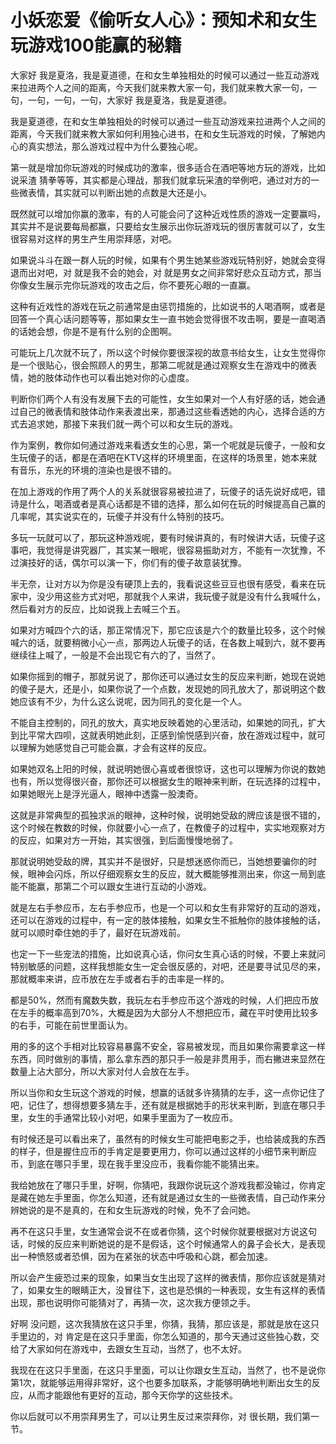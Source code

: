 # 小妖恋爱《偷听女人心》：预知术和女生玩游戏100能赢的秘籍

大家好 我是夏洛，我是夏道德，在和女生单独相处的时候可以通过一些互动游戏来拉进两个人之间的距离，今天我们就来教大家一句，我们就来教大家一句，一句，一句，一句，一句，大家好 我是夏洛，我是夏道德。

我是夏道德，在和女生单独相处的时候可以通过一些互动游戏来拉进两个人之间的距离，今天我们就来教大家如何利用独心进书，在和女生玩游戏的时候，了解她内心的真实想法，那么游戏过程中为什么要独心呢。

第一就是增加你玩游戏的时候成功的激率，很多适合在酒吧等地方玩的游戏，比如说采渣 猜拳等等，其实都是心理战，那我们就拿玩采渣的举例吧，通过对方的一些微表情，其实就可以判断出她的点数是大还是小。

既然就可以增加你赢的激率，有的人可能会问了这种近戏性质的游戏一定要赢吗，其实并不是说要每局都赢，只要给女生展示出你玩游戏玩的很厉害就可以了，女生很容易对这样的男生产生用崇拜感，对吧。

如果说斗斗在跟一群人玩的时候，如果有个男生她某些游戏玩特别好，她就会变得退而出对吧，对 就是我不会的她会，对 就是男女之间非常好悲众互动方式，那当你像女生展示完你玩游戏的攻击之后，你不要死心眼的一直赢。

这种有近戏性的游戏在玩之前通常是由惩罚措施的，比如说书的人喝酒啊，或者是回答一个真心话问题等等，那如果女生一直书她会觉得很不攻击啊，要是一直喝酒的话她会想，你是不是有什么别的企图啊。

可能玩上几次就不玩了，所以这个时候你要很深视的故意书给女生，让女生觉得你是一个很贴心，很会照顾人的男生，那第二呢就是通过观察女生在游戏中的微表情，她的肢体动作也可以看出她对你的心虚度。

判断你们两个人有没有发展下去的可能性，女生如果对一个人有好感的话，她会通过自己的微表情和肢体动作来表渡出来，那通过这些看透她的内心，选择合适的方式去追求她，那接下来我们就一两个可以和女生玩的游戏。

作为案例，教你如何通过游戏来看透女生的心思，第一个呢就是玩傻子，一般和女生玩傻子的话，都是在酒吧在KTV这样的环境里面，在这样的场景里，她本来就有音乐，东光的环境的渲染也是很不错的。

在加上游戏的作用了两个人的关系就很容易被拉进了，玩傻子的话先说好成吧，错诗是什么，喝酒或者是真心话都是不错的选择，那么如何在玩的时候提高自己赢的几率呢，其实说实在的，玩傻子并没有什么特别的技巧。

多玩一玩就可以了，那玩这种游戏呢，要有时候讲真的，有时候讲大话，玩傻子这事吧，我觉得是讲究器厂，其实某一眼呢，很容易振助对方，不能有一次犹豫，不过演技好的话，偶尔可以演一下，你们有的傻子故意装犹豫。

半无奈，让对方以为你是没有硬顶上去的，我看说这些豆豆也很有感受，看来在玩家中，没少用这些方式对吧，那就我个人来讲，我玩傻子就是没有什么我喊什么，然后看对方的反应，比如说我上去喊三个五。

如果对方喊四个六的话，那正常情况下，那它应该是六个的数量比较多，这个时候喊六的话，就要稍微小心一点，那两边人玩傻子的话，在各数上喊到六，就不要再继续往上喊了，一般是不会出现它有六的了，当然了。

如果你摇到的帽子，那就另说了，那你还可以通过女生的反应来判断，她现在说她的傻子是大，还是小，如果你说了一个点数，发现她的同孔放大了，那说明这个数她应该有不少，为什么这么说呢，因为同孔的变化是一个人。

不能自主控制的，同孔的放大，真实地反映着她的心里活动，如果她的同孔，扩大到比平常大四呗，这就表明她此刻，正感到愉悦感到兴奋，放在游戏过程中，就可以理解为她感觉自己可能会赢，才会有这样的反应。

如果她双名上阳的时候，就说明她很心喜或者很惊讶，这也可以理解为你说的数她也有，所以觉得很兴奋，那你还可以根据女生的眼神来判断，在玩选择的过程中，如果她眼光上是浮光逼人，眼神中透露一股澳奇。

这就是非常典型的孤独求派的眼神，这种时候，说明她受敌的牌应该是很不错的，这个时候在教数的时候，你就要小心一点了，在教傻子的过程中，实实地观察对方的反应，如果对方一开始，其实很强，到后面慢慢地弱了。

那就说明她受敌的牌，其实并不是很好，只是想迷惑你而已，当她想要骗你的时候，眼神会闪烁，所以仔细观察女生的反应，就大概能够推测出来，你这一局到底能不能赢，那第二个可以跟女生进行互动的小游戏。

就是左右手参应币，左右手参应币，也是一个可以和女生有非常好的互动的游戏，还可以在游戏的过程中，有一定的肢体接触，如果女生不抵触你的肢体接触的话，就可以顺时牵住她的手了，最好在玩游戏前。

也定一下一些宠法的措施，比如说真心话，你问女生真心话的时候，不要上来就问特别敏感的问题，这样我想能女生一定会很反感的，对吧，还是要寻试见尽的来，那就概率来讲，应币放在左手或者右手的击率是一样的。

都是50%，然而有魔数失数，我玩左右手参应币这个游戏的时候，人们把应币放在左手的概率高到70%，大概是因为大部分人不想把应币，藏在平时使用比较多的右手，可能在前世里面认为。

用的多的这个手相对比较容易暴露不安全，容易被发现，而且如果你需要拿这一样东西，同时做别的事情，那么拿东西的那只手一般是非贯用手，而右撇进来显然在数量上沾大部分，所以大家对付人会放在左手。

所以当你和女生玩这个游戏的时候，想赢的话就多许猜猜的左手，这一点你记住了吧，记住了，想得想要多猜左手，还有就是根据她手的形状来判断，到底在哪只手里，女生的手通常比较小对吧，如果手里面为了一枚应币。

有时候还是可以看出来了，虽然有的时候女生可能把电影之手，也给装成我的东西的样子，但是握住应币的手肯定是要更用力，你可以通过这样的小细节来判断应币，到底在哪只手里，现在我手里没应币，我看你能不能猜出来。

我给她放在了哪只手里，好啊，你猜吧，我跟你说玩这个游戏我都没输过，你肯定是藏在她左手里面，你怎么知道，还有就是通过女生的一些微表情，自己动作来分辨她说的是不是真的，在和女生玩游戏的时候，免不了会问她。

再不在这只手里，女生通常会说不在或者你猜，这个时候你就要根据对方说这句话，时候的反应来判断她说的是不是假话，这个时候通常人的鼻子会长大，是表现出一种愤怒或者恐惧，因为在紧张的状态中呼吸和心跳，都会加速。

所以会产生疲恐过来的现象，如果当女生出现了这样的微表情，那你应该就是猜对了，如果女生的眼睛正大，没冒往下，这也是恐惧的一种表现，女生有这样的表情出现，那也说明你可能猜对了，再猜一次，这次我方便领之手。

好啊 没问题，这次我猜放在这只手里，你猜，我猜，那应该是，那就是放在这只手里边的，对 肯定是在这只手里面，你怎么知道的，那今天通过这些独心数，交给了大家如何在游戏中，去跟女生互动，当然了，也不太好。

我现在在这只手里面，在这只手里面，可以让你跟女生互动，当然了，也不是说你第1次，就能够运用得非常好，这个也要多加联系，才能够明确地判断出女生的反应，从而才能跟他有更好的互动，那今天你学的这些技术。

你以后就可以不用崇拜男生了，可以让男生反过来崇拜你，对 很长期，我们第一节。